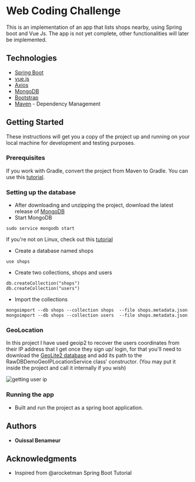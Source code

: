 # Web Coding Challenge

This is an implementation of an app that lists shops nearby, using Spring boot and Vue Js.
The app is not yet complete, other functionalities will later be implemented.

## Technologies 

* [Spring Boot](https://projects.spring.io/spring-boot/)
* [vue.js](https://vuejs.org/)
* [Axios](https://github.com/axios/axios)
* [MongoDB](https://github.com/axios/axios)
* [Bootstrap](https://docs.mongodb.com/)
* [Maven](https://maven.apache.org/) - Dependency Management


## Getting Started

These instructions will get you a copy of the project up and running on your local machine for development and testing purposes.

### Prerequisites

If you work with Gradle, convert the project from Maven to Gradle. You can use this [tutorial](https://www.credera.com/blog/custom-application-development/converting-spring-boot-project-maven-gradle-sts/?PageSpeed=noscript).

### Setting up the database

* After downloading and unzipping the project, download the latest release of [MongoDB](https://www.mongodb.com/download-center#community)
* Start MongoDB 

```
sudo service mongodb start
```
If you're not on Linux, check out this [tutorial](https://www.tutorialspoint.com/mongodb/mongodb_environment.htm)

* Create a database named shops
```
use shops
```
* Create two collections, shops and users

```
db.createCollection("shops")
db.createCollection("users")
```
* Import the collections
```
mongoimport --db shops --collection shops  --file shops.metadata.json
mongoimport --db shops --collection users  --file shops.metadata.json
```

### GeoLocation

In this project I have used geoip2 to recover the users coordinates from their IP address that I get once they sign up/ login, for that you'll need to download the [GeoLite2 database](http://www.baeldung.com/geolocation-by-ip-with-maxmind) and add its path to the RawDBDemoGeoIPLocationService class' constructor. (You may put it inside the project and call it internally if you wish)

![getting user ip](https://i.imgur.com/tVsWeii.png)

### Running the app

* Built and run the project as a spring boot application.


## Authors

* **Ouissal Benameur**

## Acknowledgments

* Inspired from @arocketman Spring Boot Tutorial

